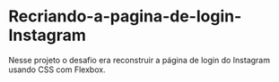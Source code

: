 # Recriando-a-pagina-de-login-Instagram
Nesse projeto o desafio era reconstruir a página de login do Instagram usando CSS com Flexbox. 
